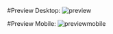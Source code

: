 
#Preview Desktop: 
![preview](https://user-images.githubusercontent.com/69219137/201542387-67747a7a-e9cb-4428-922a-113a8de38fd5.png)

#Preview Mobile: 
![previewmobile](https://user-images.githubusercontent.com/69219137/201542469-84497b5e-2f70-49d4-8210-4a67c96ca6e7.png)
